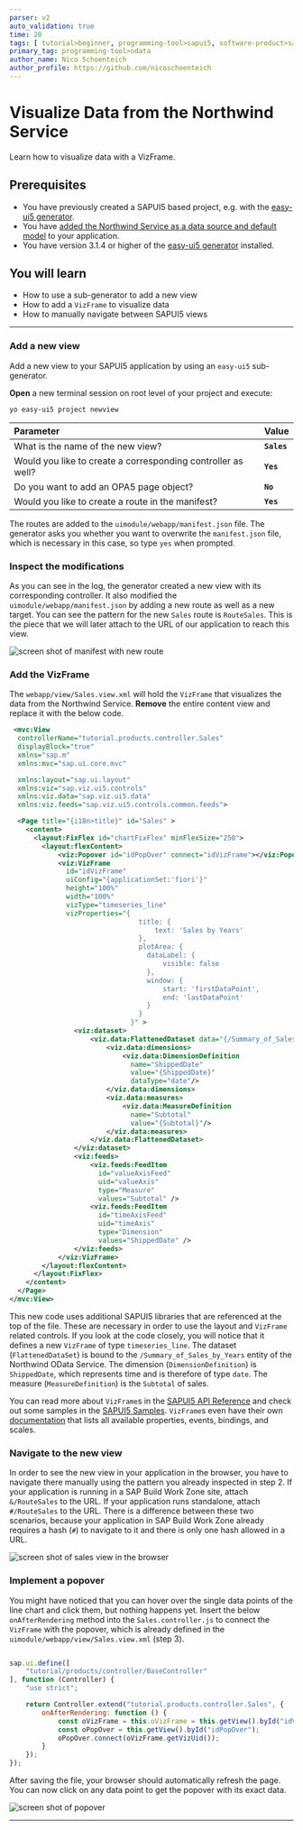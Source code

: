 ```yaml
---
parser: v2
auto_validation: true
time: 20
tags: [ tutorial>beginner, programming-tool>sapui5, software-product>sap-build-work-zone--standard-edition, software-product>sap-fiori, topic>user-interface, programming-tool>html5, topic>cloud, tutorial>free-tier]
primary_tag: programming-tool>odata
author_name: Nico Schoenteich
author_profile: https://github.com/nicoschoenteich
---
```


# Visualize Data from the Northwind Service
<!-- description --> Learn how to visualize data with a VizFrame.

## Prerequisites
- You have previously created a SAPUI5 based project, e.g. with the [easy-ui5 generator](sapui5-fiori-cf-create-project).
- You have [added the Northwind Service as a data source and default model](sapui5-fiori-cf-display-data) to your application.
- You have version 3.1.4 or higher of the [easy-ui5 generator](cp-cf-sapui5-local-setup) installed.

## You will learn
  - How to use a sub-generator to add a new view
  - How to add a `VizFrame` to visualize data
  - How to manually navigate between SAPUI5 views

---

### Add a new view

Add a new view to your SAPUI5 application by using an `easy-ui5` sub-generator.

**Open** a new terminal session on root level of your project and execute:

```Terminal
yo easy-ui5 project newview
```

|  Parameter     | Value
|  :------------- | :-------------
|  What is the name of the new view?         | **`Sales`**
|  Would you like to create a corresponding controller as well?     | **`Yes`**
|  Do you want to add an OPA5 page object?  | **`No`**
|  Would you like to create a route in the manifest?  | **`Yes`**

The routes are added to the `uimodule/webapp/manifest.json` file. The generator asks you whether you want to overwrite the `manifest.json` file, which is necessary in this case, so type `yes` when prompted.

### Inspect the modifications

As you can see in the log, the generator created a new view with its corresponding controller. It also modified the `uimodule/webapp/manifest.json` by adding a new route as well as a new target. You can see the pattern for the new `Sales` route is `RouteSales`. This is the piece that we will later attach to the URL of our application to reach this view.

![screen shot of manifest with new route](manifest.png)

### Add the VizFrame

The `webapp/view/Sales.view.xml` will hold the `VizFrame` that visualizes the data from the Northwind Service. **Remove** the entire content view and replace it with the below code.

```XML
 <mvc:View
  controllerName="tutorial.products.controller.Sales"
  displayBlock="true"
  xmlns="sap.m"
  xmlns:mvc="sap.ui.core.mvc"

  xmlns:layout="sap.ui.layout"
  xmlns:viz="sap.viz.ui5.controls"
  xmlns:viz.data="sap.viz.ui5.data"
  xmlns:viz.feeds="sap.viz.ui5.controls.common.feeds">

  <Page title="{i18n>title}" id="Sales" >
    <content>
      <layout:FixFlex id="chartFixFlex" minFlexSize="250">
        <layout:flexContent>
            <viz:Popover id="idPopOver" connect="idVizFrame"></viz:Popover>
            <viz:VizFrame
              id="idVizFrame"
              uiConfig="{applicationSet:'fiori'}"
              height="100%"
              width="100%"
              vizType="timeseries_line"
              vizProperties="{
                                title: {
                                    text: 'Sales by Years'
                                },
                                plotArea: {
                                  dataLabel: {
                                      visible: false
                                  },
                                  window: {
                                      start: 'firstDataPoint',
                                      end: 'lastDataPoint'
                                  }
                                }                                 
                              }" >
                <viz:dataset>
                    <viz.data:FlattenedDataset data="{/Summary_of_Sales_by_Years}">
                        <viz.data:dimensions>
                            <viz.data:DimensionDefinition
                              name="ShippedDate"
                              value="{ShippedDate}"
                              dataType="date"/>
                        </viz.data:dimensions>
                        <viz.data:measures>
                            <viz.data:MeasureDefinition
                              name="Subtotal"
                              value="{Subtotal}"/>
                        </viz.data:measures>
                    </viz.data:FlattenedDataset>
                </viz:dataset>
                <viz:feeds>
                    <viz.feeds:FeedItem
                      id="valueAxisFeed"
                      uid="valueAxis"
                      type="Measure"
                      values="Subtotal" />
                    <viz.feeds:FeedItem
                      id="timeAxisFeed"
                      uid="timeAxis"
                      type="Dimension"
                      values="ShippedDate" />
                </viz:feeds>
            </viz:VizFrame>
        </layout:flexContent>
      </layout:FixFlex>
    </content>
  </Page>
</mvc:View>
```

This new code uses additional SAPUI5 libraries that are referenced at the top of the file. These are necessary in order to use the layout and `VizFrame` related controls. If you look at the code closely, you will notice that it defines a new `VizFrame` of type `timeseries_line`. The dataset (`FlattenedDataSet`) is bound to the `/Summary_of_Sales_by_Years` entity of the Northwind OData Service. The dimension (`DimensionDefinition`) is `ShippedDate`, which represents time and is therefore of type `date`. The measure (`MeasureDefinition`) is the `Subtotal` of sales.

You can read more about `VizFrame`s in the [SAPUI5 API Reference](https://sapui5.hana.ondemand.com/#/api/sap.viz.ui5.controls.VizFrame%23overview) and check out some samples in the [SAPUI5 Samples](https://sapui5.hana.ondemand.com/#/entity/sap.viz.ui5.controls.VizFrame). `VizFrame`s even have their own [documentation](https://sapui5.hana.ondemand.com/docs/vizdocs/index.html) that lists all available properties, events, bindings, and scales.

### Navigate to the new view

In order to see the new view in your application in the browser, you have to navigate there manually using the pattern you already inspected in step 2. If your application is running in a SAP Build Work Zone site, attach `&/RouteSales` to the URL. If your application runs standalone, attach `#/RouteSales` to the URL. There is a difference between these two scenarios, because your application in SAP Build Work Zone already requires a hash (`#`) to navigate to it and there is only one hash allowed in a URL.

![screen shot of sales view in the browser](salesview.png)

### Implement a popover

You might have noticed that you can hover over the single data points of the line chart and click them, but nothing happens yet. Insert the below `onAfterRendering` method into the `Sales.controller.js` to connect the `VizFrame` with the popover, which is already defined in the `uimodule/webapp/view/Sales.view.xml` (step 3).

```javascript [7-11]

sap.ui.define([
    "tutorial/products/controller/BaseController"
], function (Controller) {
    "use strict";

    return Controller.extend("tutorial.products.controller.Sales", {
        onAfterRendering: function () {
            const oVizFrame = this.oVizFrame = this.getView().byId("idVizFrame");
            const oPopOver = this.getView().byId("idPopOver");
            oPopOver.connect(oVizFrame.getVizUid());
        }
    });
});
```

After saving the file, your browser should automatically refresh the page. You can now click on any data point to get the popover with its exact data.

![screen shot of popover](popover.png)

---

